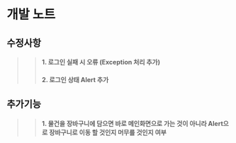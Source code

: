 # 개발 노트
## 수정사항
> > #### 1. 로그인 실패 시 오류 (Exception 처리 추가)
> > #### 2. 로그인 상태 Alert 추가

## 추가기능
> > #### 1. 물건을 장바구니에 담으면 바로 메인화면으로 가는 것이 아니라 Alert으로 장바구니로 이동 할 것인지 머무를 것인지 여부
